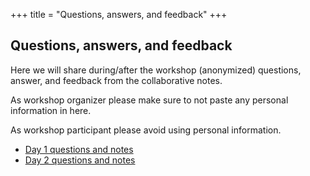 +++
title = "Questions, answers, and feedback"
+++

## Questions, answers, and feedback

Here we will share during/after the workshop (anonymized) questions, answer,
and feedback from the collaborative notes.

As workshop organizer please make sure to not paste any personal information in
here.

As workshop participant please avoid using personal information.

- [Day 1 questions and notes](./day1)
- [Day 2 questions and notes](./day2)
<!-- - [Day 3 questions and notes](./day3)-->
<!-- - [Day 4 questions and notes](./day4)-->
<!-- - [Day 5 questions and notes](./day5)-->
<!-- - [Day 6 questions and notes](./day6)-->

